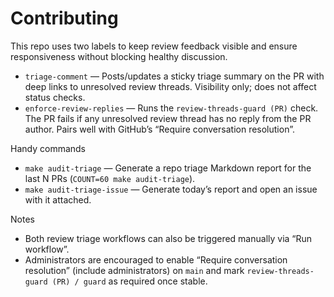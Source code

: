 # Contributing

This repo uses two labels to keep review feedback visible and ensure responsiveness without blocking healthy discussion.

- `triage-comment` — Posts/updates a sticky triage summary on the PR with deep links to unresolved review threads. Visibility only; does not affect status checks.
- `enforce-review-replies` — Runs the `review-threads-guard (PR)` check. The PR fails if any unresolved review thread has no reply from the PR author. Pairs well with GitHub’s “Require conversation resolution”.

Handy commands
- `make audit-triage` — Generate a repo triage Markdown report for the last N PRs (`COUNT=60 make audit-triage`).
- `make audit-triage-issue` — Generate today’s report and open an issue with it attached.

Notes
- Both review triage workflows can also be triggered manually via “Run workflow”.
- Administrators are encouraged to enable “Require conversation resolution” (include administrators) on `main` and mark `review-threads-guard (PR) / guard` as required once stable.
